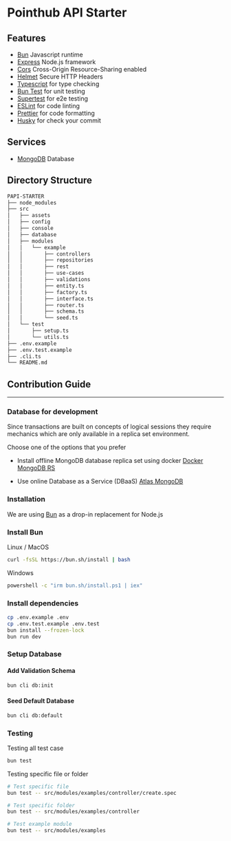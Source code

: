 # Pointhub API Starter

## Features
- [Bun](https://bun.sh/) Javascript runtime 
- [Express](https://expressjs.com) Node.js framework
- [Cors](https://github.com/expressjs/cors) Cross-Origin Resource-Sharing enabled
- [Helmet](https://github.com/helmetjs/helmet) Secure HTTP Headers
- [Typescript](https://www.typescriptlang.org) for type checking
- [Bun Test](https://bun.sh/guides/test) for unit testing
- [Supertest](https://www.npmjs.com/package/supertest) for e2e testing
- [ESLint](https://eslint.org) for code linting
- [Prettier](https://prettier.io) for code formatting
- [Husky](https://typicode.github.io/husky) for check your commit

## Services
- [MongoDB](https://www.mongodb.com/docs/drivers/node/current/) Database

## Directory Structure

```bash
PAPI-STARTER
├── node_modules
├── src
│   ├── assets
│   ├── config
│   ├── console
│   ├── database
│   ├── modules
│   │   └── example
│   │       ├── controllers
│   │       ├── repositories
│   │       ├── rest
│   │       ├── use-cases
│   │       ├── validations
│   │       ├── entity.ts
│   │       ├── factory.ts
│   │       ├── interface.ts
│   │       ├── router.ts
│   │       ├── schema.ts
│   │       └── seed.ts
│   └── test
│       ├── setup.ts
│       └── utils.ts
├── .env.example
├── .env.test.example
├── .cli.ts
└── README.md
```

## Contribution Guide

---

### Database for development

Since transactions are built on concepts of logical sessions they require mechanics which are only available in a replica set environment.

Choose one of the options that you prefer

- Install offline MongoDB database replica set using docker
[Docker MongoDB RS](https://github.com/point-hub/docker-mongodb-rs)

- Use online Database as a Service (DBaaS) [Atlas MongoDB](https://www.mongodb.com/atlas/database)

### Installation

We are using [Bun](https://dev.pointhub.net/guide/introduction/bun) as a drop-in replacement for Node.js

### Install Bun

Linux / MacOS
```bash
curl -fsSL https://bun.sh/install | bash
```

Windows
```bash
powershell -c "irm bun.sh/install.ps1 | iex"
```

### Install dependencies

```bash
cp .env.example .env
cp .env.test.example .env.test
bun install --frozen-lock
bun run dev
```

### Setup Database

#### Add Validation Schema

```bash
bun cli db:init
```

#### Seed Default Database

```bash
bun cli db:default
```

### Testing

Testing all test case

```bash
bun test
```

Testing specific file or folder

```bash
# Test specific file
bun test -- src/modules/examples/controller/create.spec

# Test specific folder
bun test -- src/modules/examples/controller

# Test example module
bun test -- src/modules/examples
```
